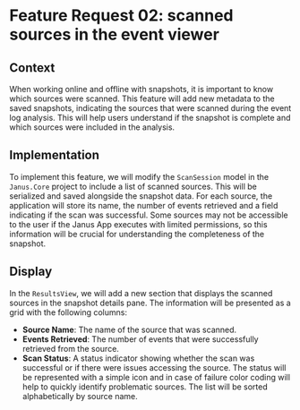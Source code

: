 # Feature Request 02: scanned sources in the event viewer

## Context
When working online and offline with snapshots, it is important to know which sources were scanned. This feature will add new metadata to the saved snapshots, indicating the sources that were scanned during the event log analysis. This will help users understand if the snapshot is complete and which sources were included in the analysis.

## Implementation
To implement this feature, we will modify the `ScanSession` model in the `Janus.Core` project to include a list of scanned sources. This will be serialized and saved alongside the snapshot data. For each source, the application will store its name, the number of events retrieved and a field indicating if the scan was successful. Some sources may not be accessible to the user if the Janus App executes with limited permissions, so this information will be crucial for understanding the completeness of the snapshot.

## Display
In the `ResultsView`, we will add a new section that displays the scanned sources in the snapshot details pane. The information will be presented as a grid with the following columns:
- **Source Name**: The name of the source that was scanned.
- **Events Retrieved**: The number of events that were successfully retrieved from the source.
- **Scan Status**: A status indicator showing whether the scan was successful or if there were issues accessing the source. The status will be represented with a simple icon and in case of failure color coding will help to quickly identify problematic sources. The list will be sorted alphabetically by source name.

